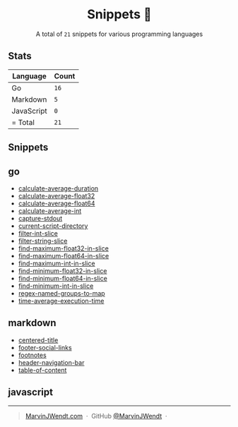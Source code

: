 <h1 align="center">Snippets 📓</h1>

<p align="center">A total of <code>21</code> snippets for various programming languages</p>

## Stats

|Language|Count|
|--------|-----|
|Go|`16`|
|Markdown|`5`|
|JavaScript|`0`|
| = Total|`21`|

## Snippets


## go
- [calculate-average-duration](go/calculate-average-duration)
- [calculate-average-float32](go/calculate-average-float32)
- [calculate-average-float64](go/calculate-average-float64)
- [calculate-average-int](go/calculate-average-int)
- [capture-stdout](go/capture-stdout)
- [current-script-directory](go/current-script-directory)
- [filter-int-slice](go/filter-int-slice)
- [filter-string-slice](go/filter-string-slice)
- [find-maximum-float32-in-slice](go/find-maximum-float32-in-slice)
- [find-maximum-float64-in-slice](go/find-maximum-float64-in-slice)
- [find-maximum-int-in-slice](go/find-maximum-int-in-slice)
- [find-minimum-float32-in-slice](go/find-minimum-float32-in-slice)
- [find-minimum-float64-in-slice](go/find-minimum-float64-in-slice)
- [find-minimum-int-in-slice](go/find-minimum-int-in-slice)
- [regex-named-groups-to-map](go/regex-named-groups-to-map)
- [time-average-execution-time](go/time-average-execution-time)

## markdown
- [centered-title](markdown/centered-title)
- [footer-social-links](markdown/footer-social-links)
- [footnotes](markdown/footnotes)
- [header-navigation-bar](markdown/header-navigation-bar)
- [table-of-content](markdown/table-of-content)

## javascript


---

> [MarvinJWendt.com](https://marvinjwendt.com) &nbsp;&middot;&nbsp;
> GitHub [@MarvinJWendt](https://github.com/MarvinJWendt) &nbsp;&middot;&nbsp;

